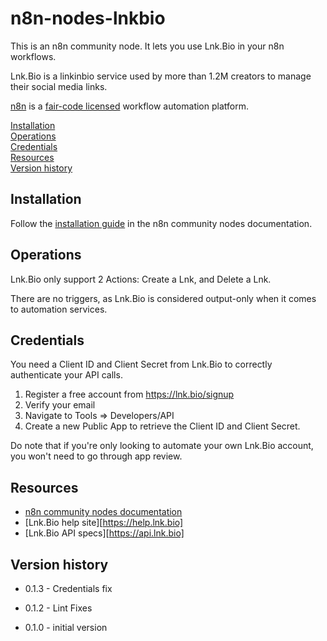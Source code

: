 # n8n-nodes-lnkbio

This is an n8n community node. It lets you use Lnk.Bio in your n8n workflows.

Lnk.Bio is a linkinbio service used by more than 1.2M creators to manage their social media links.

[n8n](https://n8n.io/) is a [fair-code licensed](https://docs.n8n.io/reference/license/) workflow automation platform.

[Installation](#installation)  
[Operations](#operations)  
[Credentials](#credentials)  
[Resources](#resources)  
[Version history](#version-history)

## Installation

Follow the [installation guide](https://docs.n8n.io/integrations/community-nodes/installation/) in the n8n community nodes documentation.

## Operations

Lnk.Bio only support 2 Actions: Create a Lnk, and Delete a Lnk.

There are no triggers, as Lnk.Bio is considered output-only when it comes to automation services.

## Credentials

You need a Client ID and Client Secret from Lnk.Bio to correctly authenticate your API calls.

1. Register a free account from https://lnk.bio/signup
2. Verify your email
3. Navigate to Tools => Developers/API
4. Create a new Public App to retrieve the Client ID and Client Secret.

Do note that if you're only looking to automate your own Lnk.Bio account, you won't need to go through app review.

## Resources

* [n8n community nodes documentation](https://docs.n8n.io/integrations/#community-nodes)
* [Lnk.Bio help site][https://help.lnk.bio]
* [Lnk.Bio API specs][https://api.lnk.bio]

## Version history

* 0.1.3 - Credentials fix

* 0.1.2 - Lint Fixes

* 0.1.0 - initial version


